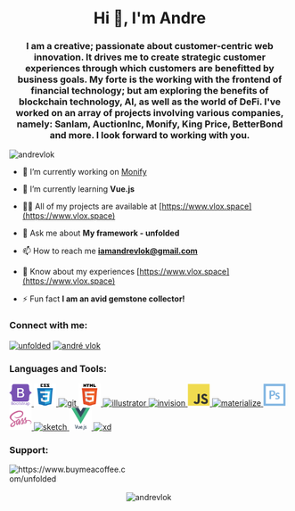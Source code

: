 <h1 align="center">Hi 👋, I'm Andre</h1>
<h3 align="center">I am a creative; passionate about customer-centric web innovation. It drives me to create strategic customer experiences through which customers are benefitted by business goals. My forte is the working with the frontend of financial technology; but am exploring the benefits of blockchain technology, AI, as well as the world of DeFi. I've worked on an array of projects involving various companies, namely: Sanlam, AuctionInc, Monify, King Price, BetterBond and more. I look forward to working with you.</h3>

<p align="left"> <img src="https://komarev.com/ghpvc/?username=andrevlok&label=Profile%20views&color=0e75b6&style=flat" alt="andrevlok" /> </p>

- 🔭 I’m currently working on [Monify](https://www.monify.co.za/)

- 🌱 I’m currently learning **Vue.js**

- 👨‍💻 All of my projects are available at [https://www.vlox.space](https://www.vlox.space)

- 💬 Ask me about **My framework - unfolded**

- 📫 How to reach me **iamandrevlok@gmail.com**

- 📄 Know about my experiences [https://www.vlox.space](https://www.vlox.space)

- ⚡ Fun fact **I am an avid gemstone collector!**

<h3 align="left">Connect with me:</h3>
<p align="left">
<a href="https://codepen.io/unfolded" target="blank"><img align="center" src="https://raw.githubusercontent.com/rahuldkjain/github-profile-readme-generator/master/src/images/icons/Social/codepen.svg" alt="unfolded" height="30" width="40" /></a>
<a href="https://linkedin.com/in/andré vlok" target="blank"><img align="center" src="https://raw.githubusercontent.com/rahuldkjain/github-profile-readme-generator/master/src/images/icons/Social/linked-in-alt.svg" alt="andré vlok" height="30" width="40" /></a>
</p>

<h3 align="left">Languages and Tools:</h3>
<p align="left"> <a href="https://getbootstrap.com" target="_blank" rel="noreferrer"> <img src="https://raw.githubusercontent.com/devicons/devicon/master/icons/bootstrap/bootstrap-plain-wordmark.svg" alt="bootstrap" width="40" height="40"/> </a> <a href="https://www.w3schools.com/css/" target="_blank" rel="noreferrer"> <img src="https://raw.githubusercontent.com/devicons/devicon/master/icons/css3/css3-original-wordmark.svg" alt="css3" width="40" height="40"/> </a> <a href="https://git-scm.com/" target="_blank" rel="noreferrer"> <img src="https://www.vectorlogo.zone/logos/git-scm/git-scm-icon.svg" alt="git" width="40" height="40"/> </a> <a href="https://www.w3.org/html/" target="_blank" rel="noreferrer"> <img src="https://raw.githubusercontent.com/devicons/devicon/master/icons/html5/html5-original-wordmark.svg" alt="html5" width="40" height="40"/> </a> <a href="https://www.adobe.com/in/products/illustrator.html" target="_blank" rel="noreferrer"> <img src="https://www.vectorlogo.zone/logos/adobe_illustrator/adobe_illustrator-icon.svg" alt="illustrator" width="40" height="40"/> </a> <a href="https://www.invisionapp.com/" target="_blank" rel="noreferrer"> <img src="https://www.vectorlogo.zone/logos/invisionapp/invisionapp-icon.svg" alt="invision" width="40" height="40"/> </a> <a href="https://developer.mozilla.org/en-US/docs/Web/JavaScript" target="_blank" rel="noreferrer"> <img src="https://raw.githubusercontent.com/devicons/devicon/master/icons/javascript/javascript-original.svg" alt="javascript" width="40" height="40"/> </a> <a href="https://materializecss.com/" target="_blank" rel="noreferrer"> <img src="https://raw.githubusercontent.com/prplx/svg-logos/5585531d45d294869c4eaab4d7cf2e9c167710a9/svg/materialize.svg" alt="materialize" width="40" height="40"/> </a> <a href="https://www.photoshop.com/en" target="_blank" rel="noreferrer"> <img src="https://raw.githubusercontent.com/devicons/devicon/master/icons/photoshop/photoshop-line.svg" alt="photoshop" width="40" height="40"/> </a> <a href="https://sass-lang.com" target="_blank" rel="noreferrer"> <img src="https://raw.githubusercontent.com/devicons/devicon/master/icons/sass/sass-original.svg" alt="sass" width="40" height="40"/> </a> <a href="https://www.sketch.com/" target="_blank" rel="noreferrer"> <img src="https://www.vectorlogo.zone/logos/sketchapp/sketchapp-icon.svg" alt="sketch" width="40" height="40"/> </a> <a href="https://vuejs.org/" target="_blank" rel="noreferrer"> <img src="https://raw.githubusercontent.com/devicons/devicon/master/icons/vuejs/vuejs-original-wordmark.svg" alt="vuejs" width="40" height="40"/> </a> <a href="https://www.adobe.com/products/xd.html" target="_blank" rel="noreferrer"> <img src="https://cdn.worldvectorlogo.com/logos/adobe-xd.svg" alt="xd" width="40" height="40"/> </a> </p>

<h3 align="left">Support:</h3>
<p><a href="https://www.buymeacoffee.com/https://www.buymeacoffee.com/unfolded"> <img align="left" src="https://cdn.buymeacoffee.com/buttons/v2/default-yellow.png" height="50" width="210" alt="https://www.buymeacoffee.com/unfolded" /></a></p><br><br>

<p><img align="center" src="https://github-readme-stats.vercel.app/api/top-langs?username=andrevlok&show_icons=true&locale=en&layout=compact" alt="andrevlok" /></p>
